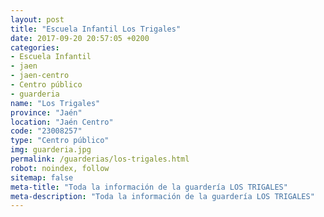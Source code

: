 ```yaml
---
layout: post
title: "Escuela Infantil Los Trigales"
date: 2017-09-20 20:57:05 +0200
categories:
- Escuela Infantil
- jaen
- jaen-centro
- Centro público
- guarderia
name: "Los Trigales"
province: "Jaén"
location: "Jaén Centro"
code: "23008257"
type: "Centro público"
img: guarderia.jpg
permalink: /guarderias/los-trigales.html
robot: noindex, follow
sitemap: false
meta-title: "Toda la información de la guardería LOS TRIGALES"
meta-description: "Toda la información de la guardería LOS TRIGALES"
---
```

